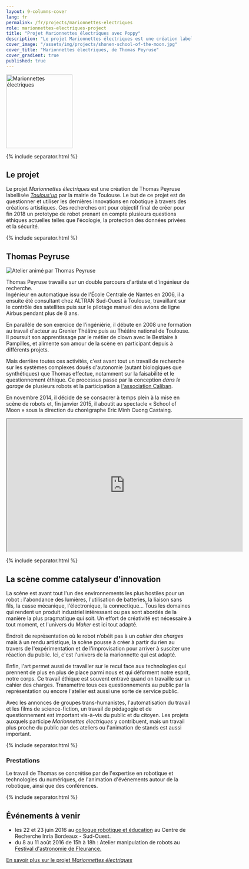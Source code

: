 ```yaml
---
layout: 9-columns-cover
lang: fr
permalink: /fr/projects/marionnettes-electriques
role: marionnettes-electriques-project
title: "Projet Marionnettes électriques avec Poppy"
description: "Le projet Marionnettes électriques est une création labellisée Toulous'up de Thomas Peyruse"
cover_image: "/assets/img/projects/shonen-school-of-the-moon.jpg"
cover_title: "Marionnettes électriques, de Thomas Peyruse"
cover_gradient: true
published: true
---
```


<div class="tc">
  <img src="https://forum.poppy-project.org/uploads/default/original/2X/0/065c47a240611f39243d5dfb20a1d4a7b3b79179.png" width="180" height="200" alt="Marionnettes électriques">
</div>

{% include separator.html %}

## Le projet

<p class="lead tc">
  Le projet <em>Marionnettes électriques</em> est une création de Thomas Peyruse labellisée <a href="http://www.cultures.toulouse.fr/-/toulous-up-2014-les-laureats"><em>Toulous'up</em></a> par la mairie de Toulouse. Le but de ce projet est de questionner et utiliser les dernières innovations en robotique à travers des créations artistiques. Ces recherches ont pour objectif final de créer pour fin 2018 un prototype de robot prenant en compte plusieurs questions éthiques actuelles telles que l'écologie, la protection des données privées et la sécurité.
</p>

{% include separator.html %}

## Thomas Peyruse

<img src="https://forum.poppy-project.org/uploads/default/original/2X/2/2979b9996f024a36938b71e7b9b281ed7e3dd985.jpg" alt="Atelier animé par Thomas Peyruse">

Thomas Peyruse travaille sur un double parcours d'artiste et d'ingénieur de recherche.  
Ingénieur en automatique issu de l'École Centrale de Nantes en 2006, il a ensuite été consultant chez ALTRAN Sud-Ouest à Toulouse, travaillant sur le contrôle des satellites puis sur le pilotage manuel des avions de ligne Airbus pendant plus de 8 ans.

En parallèle de son exercice de l'ingéniérie, il débute en 2008 une formation au travail d'acteur au Grenier Théâtre puis au Théâtre national de Toulouse. Il poursuit son apprentissage par le métier de clown avec le Bestiaire à Pampilles, et alimente son amour de la scène en participant depuis à différents projets.

Mais derrière toutes ces activités, c'est avant tout un travail de recherche sur les systèmes complexes doués d'autonomie (autant biologiques que synthétiques) que Thomas effectue, notamment sur la faisabilité et le questionnement éthique. Ce processus passe par la conception _dans le garage_ de plusieurs robots et la participation à [l'association Caliban](http://asso.caliban-web.com).

En novembre 2014, il décide de se consacrer à temps plein à la mise en scène de robots et, fin janvier 2015, il aboutit au spectacle « School of Moon » sous la direction du chorégraphe Eric Minh Cuong Castaing.

<div class="flex-video ratio-16-9">
  <iframe width="640" height="360" src="https://player.vimeo.com/video/149653064" allowfullscreen></iframe>
</div>

{% include separator.html %}

## La scène comme catalyseur d'innovation

La scène est avant tout l'un des environnements les plus hostiles pour un robot : l'abondance des lumières, l'utilisation de batteries, la liaison sans fils, la casse mécanique, l'électronique, la connectique... Tous les domaines qui rendent un produit industriel intéressant ou pas sont abordés de la manière la plus pragmatique qui soit. Un effort de créativité est nécessaire à tout moment, et l'univers du _Maker_ est ici tout adapté.

Endroit de représentation où le robot n’obéit pas à un _cahier des charges_ mais à un rendu artistique, la scène pousse à créer à partir du rien au travers de l'expérimentation et de l'improvisation pour arriver à susciter une réaction du public. Ici, c'est l'univers de la marionnette qui est adapté.

Enfin, l'art permet aussi de travailler sur le recul face aux technologies qui prennent de plus en plus de place parmi nous et qui déforment notre esprit, notre corps. Ce travail éthique est souvent entravé quand on travaille sur un cahier des charges. Transmettre tous ces questionnements au public par la représentation ou encore l'atelier est aussi une sorte de service public.

Avec les annonces de groupes trans-humanistes, l'automatisation du travail et les films de science-fiction, un travail de pédagogie et de questionnement est important vis-à-vis du public et du citoyen. Les projets auxquels participe _Marionnettes électriques_ y contribuent, mais un travail plus proche du public par des ateliers ou l'animation de stands est aussi important.

{% include separator.html %}

### Prestations

<p class="tc lead">
  Le travail de Thomas se concrétise par de l'expertise en robotique et technologies du numériques, de l'animation d'événements autour de la robotique, ainsi que des conférences.
</p>

{% include separator.html %}

## Événements à venir

- les 22 et 23 juin 2016 au [colloque robotique et éducation][2] au Centre de Recherche Inria Bordeaux - Sud-Ouest.
- du 8 au 11 août 2016 de 15h à 18h : Atelier manipulation de robots au [Festival d'astronomie de Fleurance.][3]

<div class="follow-incentive">
  <a href="https://forum.poppy-project.org/t/marionnettes-electriques/1521" class="button large">En savoir plus sur le projet <em>Marionnettes électriques</em></a>
</div>

  [2]: http://dm1r.fr/colloque-robotique-education/
  [3]: http://www.festival-astronomie.com/
